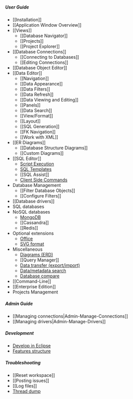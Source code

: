 ##### User Guide
- [[Installation]]
- [[Application Window Overview]]
- [[Views]]
  - [[Database Navigator]]
  - [[Projects]]
  - [[Project Explorer]]
- [[Database Connections]]
  - [[Connecting to Databases]]
  - [[Editing Connections]]
- [[Database Object Editor]]
- [[Data Editor]]
  - [[Navigation]]
  - [[Data Appearance]]
  - [[Data Filters]]
  - [[Data Refresh]]
  - [[Data Viewing and Editing]]
  - [[Panels]]
  - [[Data Search]]
  - [[View/Format]]
  - [[Layout]]
  - [[SQL Generation]]
  - [[FK Navigation]]
  - [[Work with XML]]
- [[ER Diagrams]]
  - [[Database Structure Diagrams]]
  - [[Custom Diagrams]]
- [[SQL Editor]]
  - [Script Execution](Script-and-Query-Execution)
  - [SQL Templates](SQL-Editor-Templates)
  - [[SQL Assist]]
  - [Client Side Commands](Client-side-scripting)
- Database Management
  - [[Filter Database Objects]]
  - [[Configure Filters]]
- [[Database drivers]]
- SQL databases
- NoSQL databases
  - [MongoDB](NoSQL-MongoDB)
  - [[Cassandra]]
  - [[Redis]]
- Optional extensions
  - [Office](Extension-Office)
  - [SVG format](Extension-SVG-Format)
- Miscellaneous
  - [Diagrams (ERD)](ER-Diagrams)
  - [[Query Manager]]
  - [Data transfer (export/import)](Data-transfer)
  - [Data/metadata search](Database-Search)
  - [Database compare](Database-compare)
- [[Command-Line]]
- [[Enterprise Edition]]
- Projects Management

##### Admin Guide
- [[Managing connections|Admin-Manage-Connections]]
- [[Managing drivers|Admin-Manage-Drivers]]

##### Development
- [Develop in Eclipse](Develop-in-Eclipse)
- [Features structure](Features-structure)

##### Troubleshooting
- [[Reset workspace]]
- [[Posting issues]]
- [[Log files]]
- [Thread dump](Making-a-thread-dump)